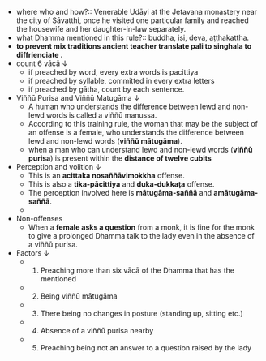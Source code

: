 - where who and how?:: Venerable Udāyi at the Jetavana monastery near the city of Sāvatthi, once he visited one particular family and reached the housewife and her daughter-in-law separately.
- what Dhamma mentioned in this rule?:: buddha, isi, deva, aṭṭhakattha.
-  __to prevent mix traditions ancient teacher translate pali to singhala to diffrienciate .__  
- count 6 vācā ↓ 
	- if preached by word, every extra words is pacittiya
	- if preached by syllable, committed in every extra letters 
	- if preached by gātha, count by each sentence.
- Viññū Purisa and Viññū Matugāma ↓ 
	- A human who understands the difference between lewd and non-lewd words is called a viññū manussa.
	- According to this training rule, the woman that may be the subject of an offense is a female, who understands the difference between lewd and non-lewd words (**viññū mātugāma**).
	- when a man who can understand lewd and non-lewd words (**viññū purisa**) is present within the **distance of twelve cubits** 
- Perception and volition ↓ 
	- This is an **acittaka nosaññāvimokkha** offense. 
	- This is also a **tika-pācittiya** and **duka-dukkaṭa** offense. 
	- The perception involved here is **mātugāma-saññā** and **amātugāma-saññā**.
	- 
- Non-offenses
	- When a **female asks a question** from a monk, it is fine for the monk to give a prolonged Dhamma talk to the lady even in the absence of a viññū purisa.
- Factors ↓ 
	- 1. Preaching more than six vācā of the Dhamma that has the mentioned
	- 2. Being viññū mātugāma
	- 3. There being no changes in posture (standing up, sitting etc.)
	- 4. Absence of a viññū purisa nearby
	- 5. Preaching being not an answer to a question raised by the lady